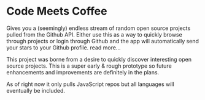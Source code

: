 # Code Meets Coffee 
Gives you a (seemingly) endless stream of random open source projects pulled from the Github API. Either use this as a way to quickly browse through projects or login through Github and the app will automatically send your stars to your Github profile. read more...

This project was borne from a desire to quickly discover interesting open source projects. This is a super early & rough prototype so future enhancements and improvements are definitely in the plans.

As of right now it only pulls JavaScript repos but all languages will eventually be included. 
